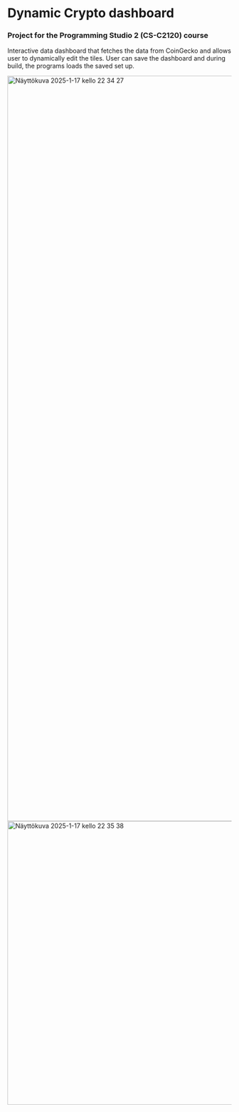 # Dynamic Crypto dashboard 
### Project for the Programming Studio 2 (CS-C2120) course

Interactive data dashboard that fetches the data from CoinGecko and allows user to dynamically edit the tiles. User can save the dashboard and during build, the programs loads the saved set up.

<img width="1674" alt="Näyttökuva 2025-1-17 kello 22 34 27" src="https://github.com/user-attachments/assets/dfeac0d2-c51a-4655-8442-86f7e0c79c4c" />
<img width="637" alt="Näyttökuva 2025-1-17 kello 22 35 38" src="https://github.com/user-attachments/assets/492a078f-f1b3-4237-a591-29756dd5cb76" />

